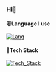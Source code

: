 ### Hi🥰
#### 😿Language I use
[![Lang](https://skillicons.dev/icons?i=python,c,cpp,cs,vue,html,dart,md&theme=dark)](https://skillicons.dev)
#### 🚧Tech Stack
[![Tech_Stack](https://skillicons.dev/icons?i=blender,vue,flutter,qt,opencv,pytorch,unity,mysql&theme=dark)](https://skillicons.dev)
